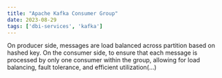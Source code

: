 ```yaml
---
title: "Apache Kafka Consumer Group"
date: 2023-08-29
tags: ['dbi-services', 'kafka']
---
```

On producer side, messages are load balanced across partition based on hashed key. On the consumer side, to ensure that each message is processed by only one consumer within the group, allowing for load balancing, fault tolerance, and efficient utilization(…)